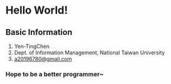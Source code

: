 # Hello World!

## Basic Information
1. Yen-TingChen
2. Dept. of Information Management, National Taiwan University
3. <a20196780@gmail.com>

### Hope to be a better programmer~

